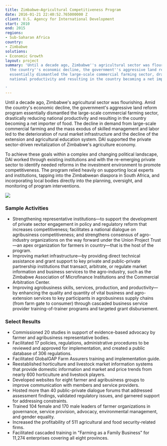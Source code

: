 ```yaml
---
title: Zimbabwe—Agricultural Competitiveness Program
date: 2016-01-21 22:40:52.765000000 Z
client: U.S. Agency for International Development
start: 2010
end: 2015
regions:
- Sub-Saharan Africa
country:
- Zimbabwe
solutions:
- Economic Growth
layout: project
summary: 'Until a decade ago, Zimbabwe''s agricultural sector was flourishing. Amid
  the country''s economic decline, the government''s aggressive land reform program
  essentially dismantled the large-scale commercial farming sector, drastically reducing
  national productivity and resulting in the country becoming a net importer of food.

'
---
```


Until a decade ago, Zimbabwe's agricultural sector was flourishing. Amid the country's economic decline, the government's aggressive land reform program essentially dismantled the large-scale commercial farming sector, drastically reducing national productivity and resulting in the country becoming a net importer of food. The decline in demand from large-scale commercial farming and the mass exodus of skilled management and labor led to the deterioration of rural market infrastructure and the decline of the extension and agricultural education system. DAI supported the private sector-driven revitalization of Zimbabwe's agriculture economy.

To achieve these goals within a complex and changing political landscape, DAI worked through existing institutions and with the re-emerging private sector to identify needed reforms in the investment environment to promote competitiveness. The program relied heavily on supporting local experts and institutions, tapping into the Zimbabwean diaspora in South Africa, and incorporating local bodies directly into the planning, oversight, and monitoring of program interventions.

![][1]

###  Sample Activities

* Strengthening representative institutions—to support the development of private sector engagement in policy and regulatory reform that increases competitiveness; facilitates a national dialogue on agribusiness competitiveness; and strengthens consensus of agro-industry organizations on the way forward under the Union Project Trust—an apex organization for farmers in country—that is the host of the program.
* Improving market infrastructure—by providing direct technical assistance and grant support to key private and public-private partnership institutions that transact, arbitrate, or regulate market information and business services to the agro-industry, such as the Zimbabwe Association of Microfinance Institutions and the Commercial Arbitration Center.
* Improving agrobusiness skills, services, production, and productivity—by enhancing the quality and quantity of vital business and agro-extension services to key participants in agrobusiness supply chains (from farm gate to consumer) through cascaded business service provider training-of-trainer programs and targeted grant disbursement.

###  Select Results

* Commissioned 20 studies in support of evidence-based advocacy by farmer and agribusiness representative bodies.
* Facilitated 17 policies, regulations, administrative procedures to be reviewed and approved for implementation, and created a public database of 306 regulations.
* Facilitated GlobalGAP Farm Assurers training and implementation guide.
* Reestablished horticulture and livestock market information systems that provide domestic information and market and price trends from nearly 600 horticulture and livestock players.
* Developed websites for eight farmer and agribusiness groups to improve communication with members and service providers.
* Hosted more than 40 public-private dialogue forums that addressed assessment findings, validated regulatory issues, and garnered support for addressing constraints.
* Trained 104 female and 170 male leaders of farmer organizations in governance, service provision, advocacy, environmental management, and gender equality.
* Increased the profitability of 511 agricultural and food security-related firms.
* Facilitated cascaded training in "Farming as a Family Business" for 11,274 enterprises covering all eight provinces.

[1]: https://assetify-dai.com/projects/LEAD_Zim_0.jpg
